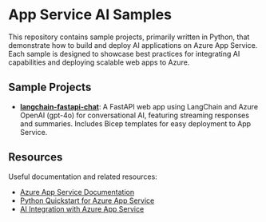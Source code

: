 
# App Service AI Samples

This repository contains sample projects, primarily written in Python, that demonstrate how to build and deploy AI applications on Azure App Service. Each sample is designed to showcase best practices for integrating AI capabilities and deploying scalable web apps to Azure.

## Sample Projects

- [**langchain-fastapi-chat**](https://github.com/Azure-Samples/appservice-ai-samples/tree/main/langchain-fastapi-chat): A FastAPI web app using LangChain and Azure OpenAI (gpt-4o) for conversational AI, featuring streaming responses and summaries. Includes Bicep templates for easy deployment to App Service.

## Resources

Useful documentation and related resources:

- [Azure App Service Documentation](https://learn.microsoft.com/en-us/azure/app-service/)
- [Python Quickstart for Azure App Service](https://learn.microsoft.com/en-us/azure/app-service/quickstart-python)
- [AI Integration with Azure App Service](https://learn.microsoft.com/en-us/azure/app-service/overview-ai-integration)
